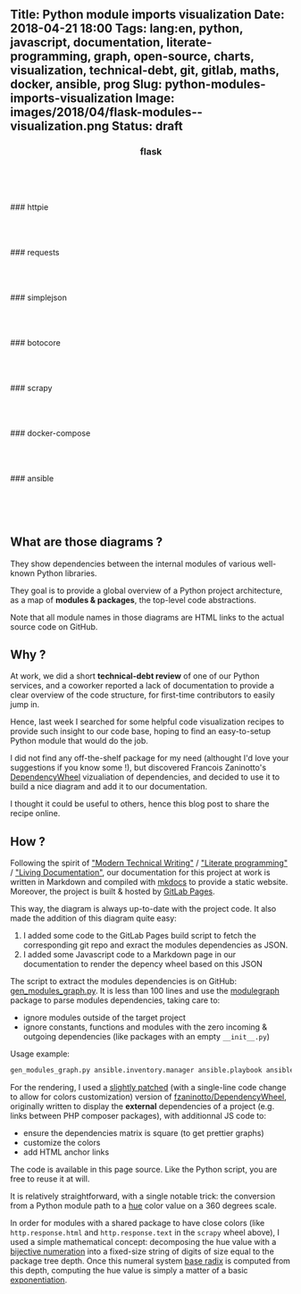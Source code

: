 Title: Python module imports visualization
Date: 2018-04-21 18:00
Tags: lang:en, python, javascript, documentation, literate-programming, graph, open-source, charts, visualization, technical-debt, git, gitlab, maths, docker, ansible, prog
Slug: python-modules-imports-visualization
Image: images/2018/04/flask-modules--visualization.png
Status: draft
---
### flask
<div id="modules-flask" style="text-align: center; padding-bottom: 4rem"></div>
### httpie
<div id="modules-httpie" style="text-align: center; padding-bottom: 4rem"></div>
### requests
<div id="modules-requests" style="text-align: center; padding-bottom: 4rem"></div>
### simplejson
<div id="modules-simplejson" style="text-align: center; padding-bottom: 4rem"></div>
### botocore
<div id="modules-botocore" style="text-align: center; padding-bottom: 4rem"></div>
### scrapy
<div id="modules-scrapy" style="text-align: center; padding-bottom: 4rem"></div>
### docker-compose
<div id="modules-docker-compose" style="text-align: center; padding-bottom: 4rem"></div>
### ansible
<div id="modules-ansible" style="text-align: center; padding-bottom: 4rem"></div>

## What are those diagrams ?

They show dependencies between the internal modules of various well-known Python libraries.

They goal is to provide a global overview of a Python project architecture, as a map of **modules & packages**, the top-level code abstractions.

Note that all module names in those diagrams are HTML links to the actual source code on GitHub.


## Why ?

At work, we did a short **technical-debt review** of one of our Python services,
and a coworker reported a lack of documentation to provide a clear overview of the code structure,
for first-time contributors to easily jump in.

Hence, last week I searched for some helpful code visualization recipes to provide such insight to our code base,
hoping to find an easy-to-setup Python module that would do the job.

I did not find any off-the-shelf package for my need (althought I'd love your suggestions if you know some !),
but discovered Francois Zaninotto's [DependencyWheel](https://github.com/fzaninotto/DependencyWheel) vizualiation of dependencies,
and decided to use it to build a nice diagram and add it to our documentation.

I thought it could be useful to others, hence this blog post to share the recipe online.


## How ?

Following the spirit of ["Modern Technical Writing"](http://idratherbewriting.com/2016/07/26/modern-technical-writing-review/)
/ ["Literate programming"](https://en.wikipedia.org/wiki/Literate_programming) / ["Living Documentation"](https://leanpub.com/livingdocumentation),
our documentation for this project at work is written in Markdown and compiled with [mkdocs](http://www.mkdocs.org) to provide a static website.
Moreover, the project is built & hosted by [GitLab Pages](https://about.gitlab.com/features/pages/).

This way, the diagram is always up-to-date with the project code.
It also made the addition of this diagram quite easy:

1. I added some code to the GitLab Pages build script to fetch the corresponding git repo and exract the modules dependencies as JSON.
2. I added some Javascript code to a Markdown page in our documentation to render the depency wheel based on this JSON

The script to extract the modules dependencies is on GitHub: [gen_modules_graph.py](https://github.com/Lucas-C/dotfiles_and_notes/blob/master/languages/python/gen_modules_graph.py).
It is less than 100 lines and use the [modulegraph](https://pypi.org/project/modulegraph/) package to parse modules dependencies, taking care to:

- ignore modules outside of the target project
- ignore constants, functions and modules with the zero incoming & outgoing dependencies (like packages with an empty `__init__.py`)

Usage example:
```python
gen_modules_graph.py ansible.inventory.manager ansible.playbook ansible.executor.task_queue_manager > modules-ansible.json
```

For the rendering, I used a [slightly patched](https://github.com/fzaninotto/DependencyWheel/pull/15) (with a single-line code change to allow for colors customization)
version of [fzaninotto/DependencyWheel](http://www.redotheweb.com/DependencyWheel/), originally written to display the **external** dependencies of a project (e.g. links between PHP composer packages),
with additionnal JS code to:

- ensure the dependencies matrix is square (to get prettier graphs)
- customize the colors
- add HTML anchor links

The code is available in this page source. Like the Python script, you are free to reuse it at will.

It is relatively straightforward, with a single notable trick:
the conversion from a Python module path to a [hue](https://en.wikipedia.org/wiki/Hue) color value on a 360 degrees scale.

In order for modules with a shared package to have close colors (like `http.response.html` and `http.response.text` in the `scrapy` wheel above),
I used a simple mathematical concept: decomposing the hue value with a [bijective numeration](https://en.wikipedia.org/wiki/Bijective_numeration)
into a fixed-size string of digits of size equal to the package tree depth.
Once this numeral system [base radix](https://en.wikipedia.org/wiki/Radix) is computed from this depth,
computing the hue value is simply a matter of a basic [exponentiation](https://en.wikipedia.org/wiki/Positional_notation#Exponentiation).

<script src="images/2018/04/d3.v4.min.js"></script>
<script src="images/2018/04/d3.dependencyWheel.js"></script>
<script>
    function buildPkgTree(pkgPaths) {
        var tree = {};
        pkgPaths.forEach(pkgPath => {
            pkgPath.split('.').reduce((parent, pkg) => (parent[pkg] = parent[pkg] || {}), tree);
        });
        return tree;
    }
    function pkgPath2Degrees(pkgPath, maxArrLength, pkgTree) {
        var parentPkgNode = pkgTree, result = 0, baseRadix = Math.pow(360, 1 / maxArrLength);
        for (var i = 0; i < maxArrLength && pkgPath[i]; i++) {
            var parentpkgChildren = Object.keys(parentPkgNode);
            parentpkgChildren.sort();
            var pkgRatioInParent = parentpkgChildren.indexOf(pkgPath[i]) / parentpkgChildren.length;
            var weight = Math.pow(baseRadix, maxArrLength - 1 - i);
            result += weight * (pkgRatioInParent * (baseRadix - 1));
            parentPkgNode = parentPkgNode[pkgPath[i]];
        }
        return result;
    }
    function renderDependencyWheel(dependencyGraphJsonUrl, htmlElementSelector, moduleUrlTemplate) {
        d3.json(dependencyGraphJsonUrl, function(data) {
            // Ensuring matrix is symmetrical:
            data.matrix.forEach((row, i) => {
                row.forEach((value, j) => {
                    if (value && !data.matrix[j][i]) {
                        data.matrix[j][i] = value;
                    }
                });
            });
            // Custom chords & path colors:
            var maxPkgDepth = Math.max(...data.packageNames.map(p => p.split('.').length));
            var pkgTree = buildPkgTree(data.packageNames);
            var chart = d3.chart.dependencyWheel({fill: function (d) {
                var pkgPath = data.packageNames[d.index].split('.');
                var hue = pkgPath2Degrees(pkgPath, maxPkgDepth, pkgTree);
                return 'hsl(' + hue + ', 90%, 70%)';
            }});
            d3.select(htmlElementSelector).datum(data).call(chart).call(function(selection) {
                // Insert <a> links on module names:
                d3.selectAll(htmlElementSelector + ' text').each(function() {
                    var oldParent = this.parentNode;
                    var newParentAnchor = document.createElementNS('http://www.w3.org/2000/svg', 'a');
                    newParentAnchor.setAttributeNS(null, 'href', moduleUrlTemplate(this.textContent.replace('.', '/') + '.py'));
                    newParentAnchor.setAttributeNS(null, 'target', '_blank');
                    oldParent.replaceChild(newParentAnchor, this);
                    newParentAnchor.appendChild(this);
                });
            });
        });
    }
    renderDependencyWheel('images/2018/04/modules-flask.json',          '#modules-flask',          (modPath) => `https://github.com/pallets/flask/blob/master/flask/${modPath}`)
    renderDependencyWheel('images/2018/04/modules-httpie.json',         '#modules-httpie',         (modPath) => `https://github.com/jakubroztocil/httpie/blob/master/httpie/${modPath}`)
    renderDependencyWheel('images/2018/04/modules-requests.json',       '#modules-requests',       (modPath) => `https://github.com/requests/requests/blob/master/requests/${modPath}`)
    renderDependencyWheel('images/2018/04/modules-simplejson.json',     '#modules-simplejson',     (modPath) => `https://github.com/simplejson/simplejson/blob/master/simplejson/${modPath}`)
    renderDependencyWheel('images/2018/04/modules-botocore.json',       '#modules-botocore',       (modPath) => `https://github.com/boto/botocore/blob/master/botocore/${modPath}`)
    renderDependencyWheel('images/2018/04/modules-scrapy.json',         '#modules-scrapy',         (modPath) => `https://github.com/scrapy/scrapy/blob/master/scrapy/${modPath}`)
    renderDependencyWheel('images/2018/04/modules-docker-compose.json', '#modules-docker-compose', (modPath) => `https://github.com/docker/compose/blob/master/compose/${modPath}`)
    renderDependencyWheel('images/2018/04/modules-ansible.json',        '#modules-ansible',        (modPath) => `https://github.com/ansible/ansible/blob/master/lib/ansible/${modPath}`)
</script>

<style>
    h3 {
      text-align: center;
    }
    svg {
      overflow: visible;
    }
</style>

<!--
gen_modules_graph.py flask > modules-flask.json
gen_modules_graph.py httpie.core > modules-httpie.json
gen_modules_graph.py requests > modules-requests.json
gen_modules_graph.py simplejson > modules-simplejson.json
gen_modules_graph.py botocore.session > modules-botocore.json
gen_modules_graph.py scrapy > modules-scrapy.json
gen_modules_graph.py compose.cli.main > modules-docker-compose.json
gen_modules_graph.py ansible.inventory.manager ansible.playbook ansible.executor.task_queue_manager > modules-ansible.json

ToDo:
- fix diagrams CSS
- handle function imports -> ex: https://github.com/jakubroztocil/httpie/blob/master/httpie/client/dump_request.py
or https://github.com/pallets/flask/blob/master/flask/_request_ctx_stack.py
- handle .c modules -> ex: https://github.com/simplejson/simplejson/blob/master/simplejson/_speedups.py
- add schema for maths formula
-->
